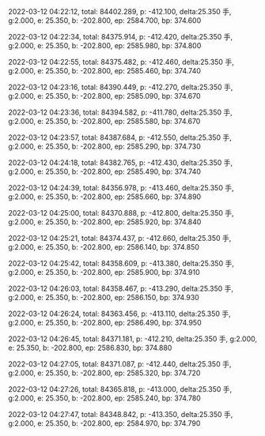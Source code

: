 2022-03-12 04:22:12, total: 84402.289, p: -412.100, delta:25.350 手, g:2.000, e: 25.350, b: -202.800, ep: 2584.700, bp: 374.600

2022-03-12 04:22:34, total: 84375.914, p: -412.420, delta:25.350 手, g:2.000, e: 25.350, b: -202.800, ep: 2585.980, bp: 374.800

2022-03-12 04:22:55, total: 84375.482, p: -412.460, delta:25.350 手, g:2.000, e: 25.350, b: -202.800, ep: 2585.460, bp: 374.740

2022-03-12 04:23:16, total: 84390.449, p: -412.270, delta:25.350 手, g:2.000, e: 25.350, b: -202.800, ep: 2585.090, bp: 374.670

2022-03-12 04:23:36, total: 84394.582, p: -411.780, delta:25.350 手, g:2.000, e: 25.350, b: -202.800, ep: 2585.580, bp: 374.670

2022-03-12 04:23:57, total: 84387.684, p: -412.550, delta:25.350 手, g:2.000, e: 25.350, b: -202.800, ep: 2585.290, bp: 374.730

2022-03-12 04:24:18, total: 84382.765, p: -412.430, delta:25.350 手, g:2.000, e: 25.350, b: -202.800, ep: 2585.490, bp: 374.740

2022-03-12 04:24:39, total: 84356.978, p: -413.460, delta:25.350 手, g:2.000, e: 25.350, b: -202.800, ep: 2585.660, bp: 374.890

2022-03-12 04:25:00, total: 84370.888, p: -412.800, delta:25.350 手, g:2.000, e: 25.350, b: -202.800, ep: 2585.920, bp: 374.840

2022-03-12 04:25:21, total: 84374.437, p: -412.660, delta:25.350 手, g:2.000, e: 25.350, b: -202.800, ep: 2586.140, bp: 374.850

2022-03-12 04:25:42, total: 84358.609, p: -413.380, delta:25.350 手, g:2.000, e: 25.350, b: -202.800, ep: 2585.900, bp: 374.910

2022-03-12 04:26:03, total: 84358.467, p: -413.290, delta:25.350 手, g:2.000, e: 25.350, b: -202.800, ep: 2586.150, bp: 374.930

2022-03-12 04:26:24, total: 84363.456, p: -413.110, delta:25.350 手, g:2.000, e: 25.350, b: -202.800, ep: 2586.490, bp: 374.950

2022-03-12 04:26:45, total: 84371.181, p: -412.210, delta:25.350 手, g:2.000, e: 25.350, b: -202.800, ep: 2586.830, bp: 374.880

2022-03-12 04:27:05, total: 84371.087, p: -412.440, delta:25.350 手, g:2.000, e: 25.350, b: -202.800, ep: 2585.320, bp: 374.720

2022-03-12 04:27:26, total: 84365.818, p: -413.000, delta:25.350 手, g:2.000, e: 25.350, b: -202.800, ep: 2585.240, bp: 374.780

2022-03-12 04:27:47, total: 84348.842, p: -413.350, delta:25.350 手, g:2.000, e: 25.350, b: -202.800, ep: 2584.970, bp: 374.790